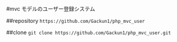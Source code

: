 #mvc モデルのユーザー登録システム

##repository
`https://github.com/Gackun1/php_mvc_user`

##clone
`git clone https://github.com/Gackun1/php_mvc_user.git`
